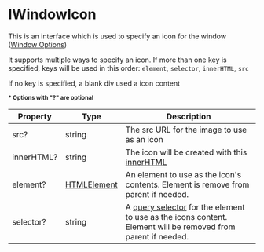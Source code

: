 # IWindowIcon

This is an interface which is used to specify an icon for the window ([Window Options](https://github.com/nik-m2/window-modal/blob/master/docs/options.md)) 

It supports multiple ways to specify an icon. If more than one key is specified, keys will be used in this order:
`element`, `selector`, `innerHTML`, `src`

If no key is specified, a blank div used a icon content

<b><sub>* Options with "?" are optional</sub></b>

| Property | Type | Description |
| ------------- | ------------- | ----- |
| src? | string | The src URL for the image to use as an icon |
| innerHTML? | string | The icon will be created with this [innerHTML](https://developer.mozilla.org/en-US/docs/Web/API/Element/innerHTML) |
| element? | [HTMLElement](https://developer.mozilla.org/en-US/docs/Web/API/HTMLElement) | An element to use as the icon's contents. Element is remove from parent if needed. |
| selector? | string | A [query selector](https://developer.mozilla.org/en-US/docs/Web/API/Document/querySelector) for the element to use as the icons content. Element will be removed from parent if needed. |

